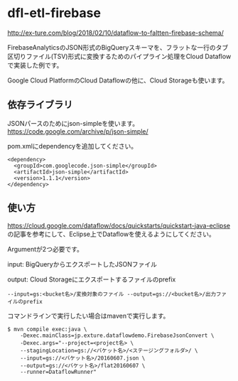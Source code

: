 # dfl-etl-firebase

http://ex-ture.com/blog/2018/02/10/dataflow-to-faltten-firebase-schema/

FirebaseAnalyticsのJSON形式のBigQueryスキーマを、フラットな一行のタブ区切りファイル(TSV)形式に変換するためのパイプライン処理をCloud Dataflowで実装した例です。

Google Cloud PlatformのCloud Dataflowの他に、Cloud Storageも使います。

## 依存ライブラリ
JSONパースのためにjson-simpleを使います。
https://code.google.com/archive/p/json-simple/

pom.xmlにdependencyを追加してください。

```
<dependency>
  <groupId>com.googlecode.json-simple</groupId>
  <artifactId>json-simple</artifactId>
  <version>1.1.1</version>
</dependency>
```

## 使い方
https://cloud.google.com/dataflow/docs/quickstarts/quickstart-java-eclipse
の記事を参考にして、Eclipse上でDataflowを使えるようにしてください。

Argumentが2つ必要です。

input: BigQueryからエクスポートしたJSONファイル

output: Cloud Storageにエクスポートするファイルのprefix


```
--input=gs:<bucket名>/変換対象のファイル --output=gs://<bucket名>/出力ファイルのprefix
```

コマンドラインで実行したい場合はmavenで実行します。

```
$ mvn compile exec:java \
    -Dexec.mainClass=jp.exture.dataflowdemo.FirebaseJsonConvert \
    -Dexec.args="--project=<project名> \
    --stagingLocation=gs://<バケット名>/<ステージングフォルダ>/ \
    --input=gs://<バケット名>/20160607.json \
    --output=gs://<バケット名>/flat20160607 \
    --runner=DataflowRunner"
```
